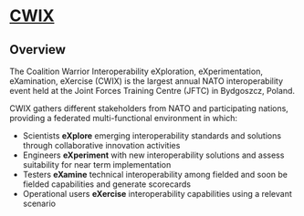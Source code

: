# [CWIX](http://www.act.nato.int/cwix)

## Overview

The Coalition Warrior Interoperability eXploration, eXperimentation, eXamination, eXercise (CWIX) is the largest annual NATO interoperability event held at the Joint Forces Training Centre (JFTC) in Bydgoszcz, Poland.

CWIX gathers different stakeholders from NATO and participating nations, providing a federated multi-functional environment in which:

- Scientists **eXplore** emerging interoperability standards and solutions through collaborative innovation activities
- Engineers **eXperiment** with new interoperability solutions and assess suitability for near term implementation
- Testers **eXamine** technical interoperability among fielded and soon be fielded capabilities and generate scorecards
- Operational users **eXercise** interoperability capabilities using a relevant scenario
